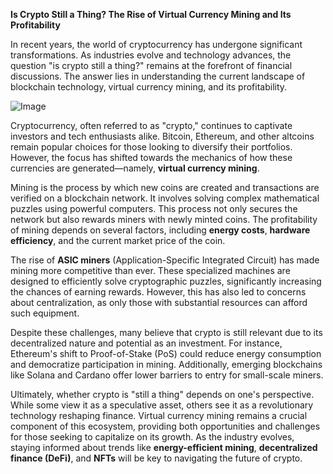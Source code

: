 **Is Crypto Still a Thing? The Rise of Virtual Currency Mining and Its Profitability**

In recent years, the world of cryptocurrency has undergone significant transformations. As industries evolve and technology advances, the question "is crypto still a thing?" remains at the forefront of financial discussions. The answer lies in understanding the current landscape of blockchain technology, virtual currency mining, and its profitability.

![Image](https://github.com/user-attachments/assets/31692037-0104-4703-abd1-696b6a7dd41b)

Cryptocurrency, often referred to as "crypto," continues to captivate investors and tech enthusiasts alike. Bitcoin, Ethereum, and other altcoins remain popular choices for those looking to diversify their portfolios. However, the focus has shifted towards the mechanics of how these currencies are generated—namely, **virtual currency mining**.

Mining is the process by which new coins are created and transactions are verified on a blockchain network. It involves solving complex mathematical puzzles using powerful computers. This process not only secures the network but also rewards miners with newly minted coins. The profitability of mining depends on several factors, including **energy costs**, **hardware efficiency**, and the current market price of the coin.

The rise of **ASIC miners** (Application-Specific Integrated Circuit) has made mining more competitive than ever. These specialized machines are designed to efficiently solve cryptographic puzzles, significantly increasing the chances of earning rewards. However, this has also led to concerns about centralization, as only those with substantial resources can afford such equipment.

Despite these challenges, many believe that crypto is still relevant due to its decentralized nature and potential as an investment. For instance, Ethereum's shift to Proof-of-Stake (PoS) could reduce energy consumption and democratize participation in mining. Additionally, emerging blockchains like Solana and Cardano offer lower barriers to entry for small-scale miners.

Ultimately, whether crypto is "still a thing" depends on one's perspective. While some view it as a speculative asset, others see it as a revolutionary technology reshaping finance. Virtual currency mining remains a crucial component of this ecosystem, providing both opportunities and challenges for those seeking to capitalize on its growth. As the industry evolves, staying informed about trends like **energy-efficient mining**, **decentralized finance (DeFi)**, and **NFTs** will be key to navigating the future of crypto.